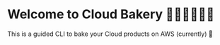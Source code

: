 # Welcome to Cloud Bakery 🧑‍🍳👨‍🍳👩‍🍳

This is a guided CLI to bake your Cloud products on AWS (currently) 🧁
